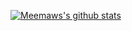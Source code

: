 [![Meemaws's github stats](https://github-readme-stats.vercel.app/api?username=Meemaw&show_icons=true&title_color=fff&icon_color=79ff97&text_color=9f9f9f&bg_color=151515)](https://github.com/Meemaw)
